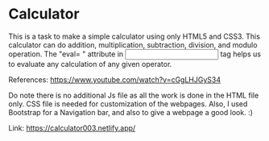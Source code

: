 # Calculator

This is a task to make a simple calculator using only HTML5 and CSS3. This calculator can do addition, multiplication, subtraction, division, and modulo operation. The "eval= " attribute in <input> tag helps us to evaluate any calculation of any given operator. 

References: https://www.youtube.com/watch?v=cGgLHJGyS34 

Do note there is no additional Js file as all the work is done in the HTML file only. CSS file is needed for customization of the webpages. Also, I used Bootstrap for a Navigation bar, and also to give a webpage a good look. :)

Link: https://calculator003.netlify.app/
